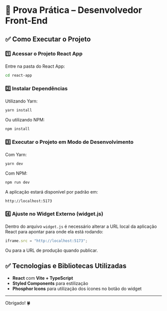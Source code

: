 # 🧪 Prova Prática – Desenvolvedor Front-End

## ✅ Como Executar o Projeto

### 1️⃣ Acessar o Projeto React App

Entre na pasta do React App:

```bash
cd react-app
```

### 2️⃣ Instalar Dependências

Utilizando Yarn:

```bash
yarn install
```

Ou utilizando NPM:

```bash
npm install
```

### 3️⃣ Executar o Projeto em Modo de Desenvolvimento

Com Yarn:

```bash
yarn dev
```

Com NPM:

```bash
npm run dev
```

A aplicação estará disponível por padrão em:

```
http://localhost:5173
```

### 4️⃣ Ajuste no Widget Externo (widget.js)

Dentro do arquivo `widget.js` é necessário alterar a URL local da aplicação React para apontar para onde ela está rodando:

```js
iframe.src = "http://localhost:5173";
```

Ou para a URL de produção quando publicar.

## ✅ Tecnologias e Bibliotecas Utilizadas

- **React** com **Vite + TypeScript**
- **Styled Components** para estilização
- **Phosphor Icons** para utilização dos ícones no botão do widget

---



Obrigado! 🍀
